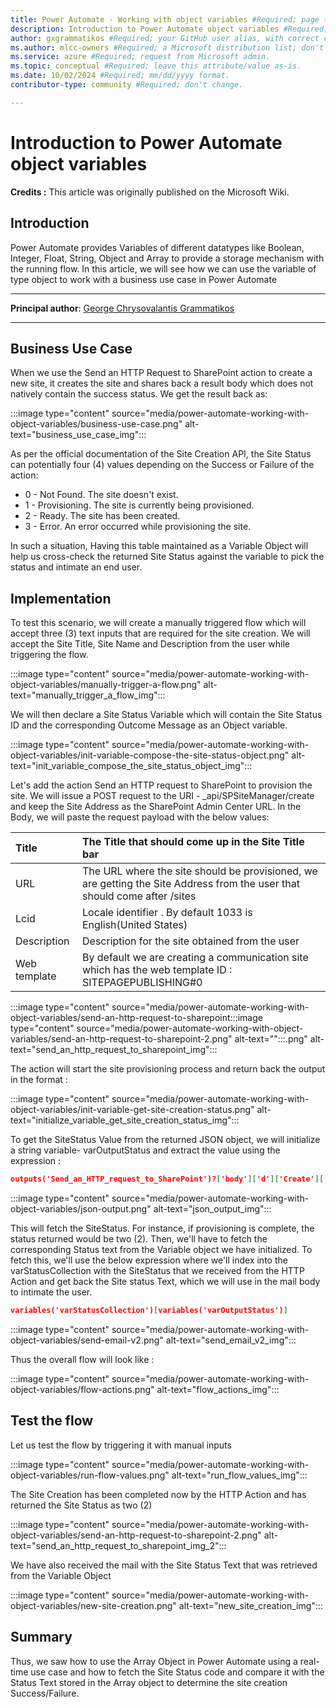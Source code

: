 ```yaml
---
title: Power Automate - Working with object variables #Required; page title displayed in search results. Don't enclose in quotation marks. 
description: Introduction to Power Automate object variables #Required; article description that's displayed in search results. Don't enclose in quotation marks. Do end with a period.
author: gxgrammatikos #Required; your GitHub user alias, with correct capitalization.
ms.author: mlcc-owners #Required; a Microsoft distribution list; don't change. 
ms.service: azure #Required; request from Microsoft admin. 
ms.topic: conceptual #Required; leave this attribute/value as-is.
ms.date: 10/02/2024 #Required; mm/dd/yyyy format.
contributor-type: community #Required; don't change.

---
```


# Introduction to Power Automate object variables

**Credits :** This article was originally published on the Microsoft Wiki.

## Introduction

Power Automate provides Variables of different datatypes like Boolean, Integer, Float, String, Object and Array to provide a storage mechanism with the running flow. In this article, we will see how we can use the variable of type object to work with a business use case in Power Automate

---

**Principal author**: [George Chrysovalantis Grammatikos](/users/georgechrysovalantisgrammatikos-8518/)

---

## Business Use Case

When we use the Send an HTTP Request to SharePoint action to create a new site, it creates the site and shares back a result body which does not natively contain the success status. We get the result back as:

:::image type="content" source="media/power-automate-working-with-object-variables/business-use-case.png" alt-text="business_use_case_img":::

As per the official documentation of the Site Creation API, the Site Status can potentially four (4) values depending on the Success or Failure of the action:

- 0 - Not Found. The site doesn't exist.
- 1 - Provisioning. The site is currently being provisioned.
- 2 - Ready. The site has been created.
- 3 - Error. An error occurred while provisioning the site.

In such a situation, Having this table maintained as a Variable Object will help us cross-check the returned Site Status against the variable to pick the status and intimate an end user.

## Implementation

To test this scenario, we will create a manually triggered flow which will accept three (3) text inputs that are required for the site creation. We will accept the Site Title, Site Name and Description from the user while triggering the flow.

:::image type="content" source="media/power-automate-working-with-object-variables/manually-trigger-a-flow.png" alt-text="manually_trigger_a_flow_img":::

We will then declare a Site Status Variable which will contain the Site Status ID and the corresponding Outcome Message as an Object variable.

:::image type="content" source="media/power-automate-working-with-object-variables/init-variable-compose-the-site-status-object.png" alt-text="init_variable_compose_the_site_status_object_img":::

Let's add the action Send an HTTP request to SharePoint to provision the site. We will issue a POST request to the URI - _api/SPSiteManager/create and keep the Site Address as the SharePoint Admin Center URL. In the Body, we will paste the request payload with the below values:

| Title | The Title that should come up in the Site Title bar |
|:------|:----------------------------------------------------|
| URL   | The URL where the site should be provisioned, we are getting the Site Address from the user that should come after /sites |
| Lcid  | Locale identifier . By default 1033 is English(United States) |
| Description | Description for the site obtained from the user |
| Web template | By default we are creating a communication site which has the web template ID : SITEPAGEPUBLISHING#0 |

:::image type="content" source="media/power-automate-working-with-object-variables/send-an-http-request-to-sharepoint:::image type="content" source="media/power-automate-working-with-object-variables/send-an-http-request-to-sharepoint-2.png" alt-text="":::.png" alt-text="send_an_http_request_to_sharepoint_img":::

The action will start the site provisioning process and return back the output in the format :

:::image type="content" source="media/power-automate-working-with-object-variables/init-variable-get-site-creation-status.png" alt-text="initialize_variable_get_site_creation_status_img":::

To get the SiteStatus Value from the returned JSON object, we will initialize a string variable- varOutputStatus and extract the value using the expression :

```json
outputs('Send_an_HTTP_request_to_SharePoint')?['body']['d']['Create']['SiteStatus']

```

:::image type="content" source="media/power-automate-working-with-object-variables/json-output.png" alt-text="json_output_img":::

This will fetch the SiteStatus. For instance, if provisioning is complete, the status returned would be two (2). Then, we'll have to fetch the corresponding Status text from the Variable object we have initialized. To fetch this, we'll use the below expression where we'll index into the varStatusCollection with the SiteStatus that we received from the HTTP Action and get back the Site status Text, which we will use in the mail body to intimate the user.

```json
variables('varStatusCollection')[variables('varOutputStatus')]

```

:::image type="content" source="media/power-automate-working-with-object-variables/send-email-v2.png" alt-text="send_email_v2_img":::

Thus the overall flow will look like :

:::image type="content" source="media/power-automate-working-with-object-variables/flow-actions.png" alt-text="flow_actions_img":::

## Test the flow

Let us test the flow by triggering it with manual inputs

:::image type="content" source="media/power-automate-working-with-object-variables/run-flow-values.png" alt-text="run_flow_values_img":::

The Site Creation has been completed now by the HTTP Action and has returned the Site Status as  two (2)

:::image type="content" source="media/power-automate-working-with-object-variables/send-an-http-request-to-sharepoint-2.png" alt-text="send_an_http_request_to_sharepoint_img_2":::

We have also received the mail with the Site Status Text that was retrieved from the Variable Object

:::image type="content" source="media/power-automate-working-with-object-variables/new-site-creation.png" alt-text="new_site_creation_img":::

## Summary

Thus, we saw how to use the Array Object in Power Automate using a real-time use case and how to fetch the Site Status code and compare it with the Status Text stored in the Array object to determine the site creation Success/Failure.
